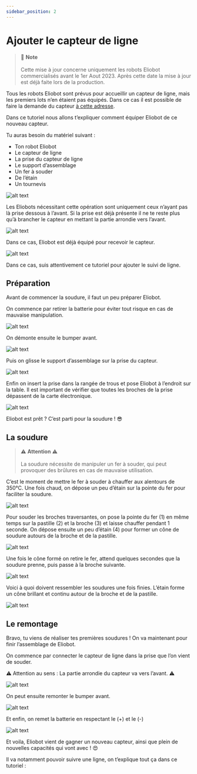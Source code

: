 ```yaml
---
sidebar_position: 2
---
```


# Ajouter le capteur de ligne


> :memo: **Note** <br></br>
Cette mise à jour concerne uniquement les robots Eliobot commercialisés avant le 1er Aout 2023. 
Après cette date la mise à jour est déjà faite lors de la production.


Tous les robots Eliobot sont prévus pour accueillir un capteur de ligne, mais les premiers lots n’en étaient pas équipés. Dans ce cas il est possible de faire la demande du capteur [à cette adresse](https://forms.gle/Y3mQPfNaEa1iAnsq5).

Dans ce tutoriel nous allons t’expliquer comment équiper Eliobot de ce nouveau capteur.

Tu auras besoin du matériel suivant :

- Ton robot Eliobot
- Le capteur de ligne
- La prise du capteur de ligne
- Le support d’assemblage
- Un fer à souder
- De l’étain
- Un tournevis

![alt text](../../static/img/tutorial/line-sensor/DSC04241-copie-1024x683.jpg)

Les Eliobots nécessitant cette opération sont uniquement ceux n’ayant pas là prise dessous à l’avant. Si la prise est déjà présente il ne te reste plus qu’à brancher le capteur en mettant la partie arrondie vers l’avant.

![alt text](../../static/img/tutorial/line-sensor/IMG_4427-copie-1-1024x576.jpeg)

Dans ce cas, Eliobot est déjà équipé pour recevoir le capteur.

![alt text](../../static/img/tutorial/line-sensor/IMG_4426-copie-1-1024x576.jpeg)

Dans ce cas, suis attentivement ce tutoriel pour ajouter le suivi de ligne.


## Préparation

Avant de commencer la soudure, il faut un peu préparer Eliobot.

On commence par retirer la batterie pour éviter tout risque en cas de mauvaise manipulation.

![alt text](../../static/img/tutorial/line-sensor/DSC04242-1024x683.jpg)

On démonte ensuite le bumper avant.

![alt text](../../static/img/tutorial/line-sensor/DSC04243-1024x683.jpg)

Puis on glisse le support d’assemblage sur la prise du capteur.

![alt text](../../static/img/tutorial/line-sensor/DSC04245-1024x683.jpg)

Enfin on insert la prise dans la rangée de trous et pose Eliobot à l’endroit sur la table. Il est important de vérifier que toutes les broches de la prise dépassent de la carte électronique.

![alt text](../../static/img/tutorial/line-sensor/DSC04248-1024x683.jpg)

Eliobot est prêt ? C’est parti pour la soudure ! 😎


## La soudure

> :warning: **Attention** :warning:<br></br>
La soudure nécessite de manipuler un fer à souder, qui peut provoquer des brûlures en cas de mauvaise utilisation.

C’est le moment de mettre le fer à souder à chauffer aux alentours de 350°C. Une fois chaud, on dépose un peu d’étain sur la pointe du fer pour faciliter la soudure.

![alt text](../../static/img/tutorial/line-sensor/IMG_4431-1024x576.jpg)

Pour souder les broches traversantes, on pose la pointe du fer (1) en même temps sur la pastille (2) et la broche (3) et laisse chauffer pendant 1 seconde. On dépose ensuite un peu d’étain (4) pour former un cône de soudure autours de la broche et de la pastille.

![alt text](../../static/img/tutorial/line-sensor/Soldering-tips-1-1024x1024.png)

Une fois le cône formé on retire le fer, attend quelques secondes que la soudure prenne, puis passe à la broche suivante.

![alt text](../../static/img/tutorial/line-sensor/DSC04250-1024x683.jpg)

Voici à quoi doivent ressembler les soudures une fois finies. L’étain forme un cône brillant et continu autour de la broche et de la pastille.

![alt text](../../static/img/tutorial/line-sensor/DSC04261-1024x683.jpg)

## Le remontage

Bravo, tu viens de réaliser tes premières soudures !
On va maintenant pour finir l’assemblage de Eliobot.

On commence par connecter le capteur de ligne dans la prise que l’on vient de souder.

:warning: Attention au sens : La partie arrondie du capteur va vers l’avant. :warning:

![alt text](../../static/img/tutorial/line-sensor/DSC04255-1024x683.jpg)

On peut ensuite remonter le bumper avant.

![alt text](../../static/img/tutorial/line-sensor/DSC04257-1024x683.jpg)

Et enfin, on remet la batterie en respectant le (+) et le (-)

![alt text](../../static/img/tutorial/line-sensor/DSC04258-1024x683.jpg)

Et voila, Eliobot vient de gagner un nouveau capteur, ainsi que plein de nouvelles capacités qui vont avec ! 😍

Il va notamment pouvoir suivre une ligne, on t’explique tout ça dans ce tutoriel :
